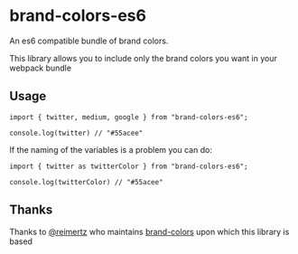 # brand-colors-es6

An es6 compatible bundle of brand colors.

This library allows you to include only the brand colors you want in your
webpack bundle

## Usage

```
import { twitter, medium, google } from "brand-colors-es6";

console.log(twitter) // "#55acee"
```

If the naming of the variables is a problem you can do:

```
import { twitter as twitterColor } from "brand-colors-es6";

console.log(twitterColor) // "#55acee"
```

## Thanks

Thanks to [@reimertz](https://twitter.com/reimertz) who maintains [brand-colors](https://github.com/reimertz/brand-colors) upon which this library is based
